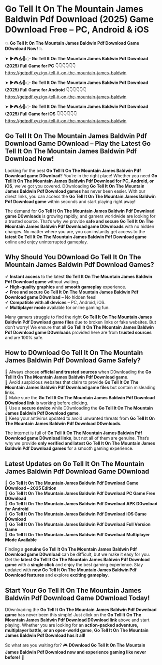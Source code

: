 # Go Tell It On The Mountain James Baldwin Pdf Download (2025) Game D0wnload Free – PC, Android & iOS

💥 **Go Tell It On The Mountain James Baldwin Pdf Download Game D0wnload Now!** 💥  

➤ ►🎮📥📱👉 **Go Tell It On The Mountain James Baldwin Pdf Download (2025) Full Game for PC** 👇👇👇👇👇👇  
https://getpdf.xyz/go-tell-it-on-the-mountain-james-baldwin  

➤ ►🎮📥📱👉 **Go Tell It On The Mountain James Baldwin Pdf Download (2025) Full Game for Android** 👇👇👇👇👇👇  
https://getpdf.xyz/go-tell-it-on-the-mountain-james-baldwin  

➤ ►🎮📥📱👉 **Go Tell It On The Mountain James Baldwin Pdf Download (2025) Full Game for iOS** 👇👇👇👇👇👇  
https://getpdf.xyz/go-tell-it-on-the-mountain-james-baldwin  

## Go Tell It On The Mountain James Baldwin Pdf Download Game D0wnload – Play the Latest Go Tell It On The Mountain James Baldwin Pdf Download Now!

Looking for the best **Go Tell It On The Mountain James Baldwin Pdf Download game D0wnload**? You’re in the right place! Whether you need **Go Tell It On The Mountain James Baldwin Pdf Download for PC, Android, or iOS**, we’ve got you covered. D0wnloading **Go Tell It On The Mountain James Baldwin Pdf Download games** has never been easier. With our direct links, you can access the **Go Tell It On The Mountain James Baldwin Pdf Download game** within seconds and start playing right away!  

The demand for **Go Tell It On The Mountain James Baldwin Pdf Download game D0wnloads** is growing rapidly, and gamers worldwide are looking for a trusted source. That’s why we provide **safe and secure Go Tell It On The Mountain James Baldwin Pdf Download game D0wnloads** with no hidden charges. No matter where you are, you can instantly get access to the **latest Go Tell It On The Mountain James Baldwin Pdf Download game** online and enjoy uninterrupted gameplay.  

## **Why Should You D0wnload Go Tell It On The Mountain James Baldwin Pdf Download Games?**  

✔ **Instant access** to the latest **Go Tell It On The Mountain James Baldwin Pdf Download game** without waiting.  
✔ **High-quality graphics** and **smooth gameplay** experience.  
✔ **Free and secure Go Tell It On The Mountain James Baldwin Pdf Download game D0wnload** – No hidden fees!  
✔ **Compatible with all devices** – PC, Android, iOS.  
✔ **Multiplayer mode** available for online gaming fun.  

Many gamers struggle to find the right **Go Tell It On The Mountain James Baldwin Pdf Download game files** due to broken links or fake websites. But don’t worry! We ensure that all **Go Tell It On The Mountain James Baldwin Pdf Download game D0wnloads** provided here are from **trusted sources** and are 100% safe.  

## **How to D0wnload Go Tell It On The Mountain James Baldwin Pdf Download Game Safely?**  

📌 Always choose **official and trusted sources** when D0wnloading the **Go Tell It On The Mountain James Baldwin Pdf Download game**.  
📌 Avoid suspicious websites that claim to provide **Go Tell It On The Mountain James Baldwin Pdf Download game files** but contain misleading links.  
📌 Make sure the **Go Tell It On The Mountain James Baldwin Pdf Download D0wnload link** is working before clicking.  
📌 Use a **secure device** while D0wnloading the **Go Tell It On The Mountain James Baldwin Pdf Download game**.  
📌 Keep your antivirus updated to avoid unwanted threats from **Go Tell It On The Mountain James Baldwin Pdf Download D0wnloads**.  

The internet is full of **Go Tell It On The Mountain James Baldwin Pdf Download game D0wnload links**, but not all of them are genuine. That’s why we provide **only verified and latest Go Tell It On The Mountain James Baldwin Pdf Download games** for a smooth gaming experience.  

## **Latest Updates on Go Tell It On The Mountain James Baldwin Pdf Download Game D0wnload**  

🔹 **Go Tell It On The Mountain James Baldwin Pdf Download Game D0wnload – 2025 Edition**  
🔹 **Go Tell It On The Mountain James Baldwin Pdf Download PC Game Free D0wnload**  
🔹 **Go Tell It On The Mountain James Baldwin Pdf Download APK D0wnload for Android**  
🔹 **Go Tell It On The Mountain James Baldwin Pdf Download iOS Game D0wnload**  
🔹 **Go Tell It On The Mountain James Baldwin Pdf Download Full Version Game**  
🔹 **Go Tell It On The Mountain James Baldwin Pdf Download Multiplayer Mode Available**  

Finding a **genuine Go Tell It On The Mountain James Baldwin Pdf Download game D0wnload** can be difficult, but we make it easy for you. Get the **latest Go Tell It On The Mountain James Baldwin Pdf Download game** with a **single click** and enjoy the best gaming experience. Stay updated with **new Go Tell It On The Mountain James Baldwin Pdf Download features** and explore **exciting gameplay**.  

## **Start Your Go Tell It On The Mountain James Baldwin Pdf Download Game D0wnload Today!**  

D0wnloading the **Go Tell It On The Mountain James Baldwin Pdf Download game** has never been this simple! Just click on the **Go Tell It On The Mountain James Baldwin Pdf Download D0wnload link** above and start playing. Whether you are looking for an **action-packed adventure, multiplayer battle, or an open-world game**, **Go Tell It On The Mountain James Baldwin Pdf Download has it all!**  

So what are you waiting for? 🎮 **D0wnload Go Tell It On The Mountain James Baldwin Pdf Download now and experience gaming like never before!** 🚀  